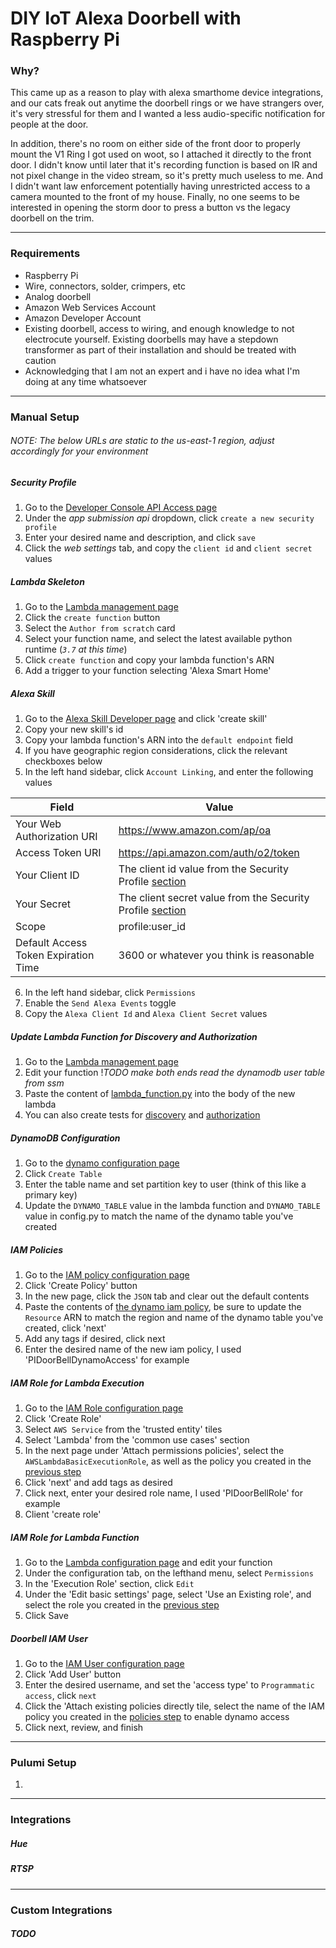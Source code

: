 # DIY IoT Alexa Doorbell with Raspberry Pi

### Why?
This came up as a reason to play with alexa smarthome device integrations, and our cats freak out anytime the doorbell rings or we have strangers over, it's very stressful for them and I wanted a less audio-specific notification for people at the door.

In addition, there's no room on either side of the front door to properly mount the V1 Ring I got used on woot, so I attached it directly to the front door.  I didn't know until later that it's recording function is based on IR and not pixel change in the video stream, so it's pretty much useless to me.  And I didn't want law enforcement potentially having unrestricted access to a camera mounted to the front of my house.  Finally, no one seems to be interested in opening the storm door to press a button vs the legacy doorbell on the trim.
***
### Requirements
* Raspberry Pi
* Wire, connectors, solder, crimpers, etc
* Analog doorbell
* Amazon Web Services Account
* Amazon Developer Account
* Existing doorbell, access to wiring, and enough knowledge to not electrocute yourself.  Existing doorbells may have a stepdown transformer as part of their installation and should be treated with caution
* Acknowledging that I am not an expert and i have no idea what I'm doing at any time whatsoever

***
### Manual Setup
###### *NOTE: The below URLs are static to the us-east-1 region, adjust accordingly for your environment*
##### Security Profile
1) Go to the [Developer Console API Access page](https://developer.amazon.com/apps-and-games/console/api-access/home.html) 
2) Under the *app submission api* dropdown, click `create a new security profile`
3) Enter your desired name and description, and click `save`
4) Click the *web settings* tab, and copy the `client id` and `client secret` values
##### Lambda Skeleton
1) Go to the [Lambda management page](https://console.aws.amazon.com/lambda/home?region=us-east-1#/functions)
2) Click the `create function` button
3) Select the `Author from scratch` card
4) Select your function name, and select the latest available python runtime (*`3.7` at this time*)
5) Click `create function` and copy your lambda function's ARN
6) Add a trigger to your function selecting 'Alexa Smart Home'
##### Alexa Skill
1) Go to the [Alexa Skill Developer page](https://developer.amazon.com/alexa/console/ask) and click 'create skill'
2) Copy your new skill's id
3) Copy your lambda function's ARN into the `default endpoint` field
4) If you have geographic region considerations, click the relevant checkboxes below
5) In the left hand sidebar, click `Account Linking`, and enter the following values

| Field  | Value |
| -------| ----- |
| Your Web Authorization URI  | https://www.amazon.com/ap/oa  |
| Access Token URI  | https://api.amazon.com/auth/o2/token  |
| Your Client ID | The client id value from the Security Profile [section](#Security-Profile) |
| Your Secret | The client secret value from the Security Profile [section](#Security-Profile) |
| Scope | profile:user_id |
| Default Access Token Expiration Time | 3600 or whatever you think is reasonable |
6) In the left hand sidebar, click `Permissions`
7) Enable the `Send Alexa Events` toggle
8) Copy the `Alexa Client Id` and `Alexa Client Secret` values
##### Update Lambda Function for Discovery and Authorization
1) Go to the [Lambda management page](https://console.aws.amazon.com/lambda/home?region=us-east-1#/functions)
2) Edit your function !*TODO make both ends read the dynamodb user table from ssm*
3) Paste the content of [lambda_function.py](/lambda/lambda_function.py) into the body of the new lambda
4) You can also create tests for [discovery](/lambda/tests/discovery.json) and [authorization](/lambda/tests/authorization.json)
##### DynamoDB Configuration
1) Go to the [dynamo configuration page](https://console.aws.amazon.com/dynamodb/home?region=us-east-1)
2) Click `Create Table`
3) Enter the table name and set partition key to user (think of this like a primary key)
4) Update the `DYNAMO_TABLE` value in the lambda function and `DYNAMO_TABLE` value in config.py to match the name of the dynamo table you've created
##### IAM Policies
1) Go to the [IAM policy configuration page](https://console.aws.amazon.com/iam/home#/policies)
2) Click 'Create Policy' button
3) In the new page, click the `JSON` tab and clear out the default contents
4) Paste the contents of [the dynamo iam policy](iam/policy.json), be sure to update the `Resource` ARN to match the region and name of the dynamo table you've created, click 'next'
5) Add any tags if desired, click next
5) Enter the desired name of the new iam policy, I used 'PIDoorBellDynamoAccess' for example
##### IAM Role for Lambda Execution
1) Go to the [IAM Role configuration page](https://console.aws.amazon.com/iam/home#/roles)
2) Click 'Create Role'
3) Select `AWS Service` from the 'trusted entity' tiles
4) Select 'Lambda' from the 'common use cases' section
5) In the next page under 'Attach permissions policies', select the `AWSLambdaBasicExecutionRole`, as well as the policy you created in the [previous step](#IAM-Policies)
6) Click 'next' and add tags as desired
7) Click next, enter your desired role name, I used 'PIDoorBellRole' for example
8) Client 'create role'
##### IAM Role for Lambda Function
1) Go to the [Lambda configuration page](https://console.aws.amazon.com/lambda/home?region=us-east-1#/functions) and edit your function
2) Under the configuration tab, on the lefthand menu, select `Permissions`
3) In the 'Execution Role' section, click `Edit`
4) Under the 'Edit basic settings' page, select 'Use an Existing role', and select the role you created in the [previous step](#IAM-Role-for-Lambda-Execution)
5) Click Save
##### Doorbell IAM User
1) Go to the [IAM User configuration page](https://console.aws.amazon.com/iam/home#/users)
2) Click 'Add User' button
3) Enter the desired username, and set the 'access type' to `Programmatic access`, click `next`
4) Click the 'Attach existing policies directly tile, select the name of the IAM policy you created in the [policies step](#IAM-Roles-and-Policies) to enable dynamo access
6) Click next, review, and finish
***
### Pulumi Setup
1)
***
### Integrations

##### Hue

##### RTSP
***
### Custom Integrations
##### TODO
